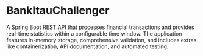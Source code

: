 # BankItauChallenger
A Spring Boot REST API that processes financial transactions and provides real-time statistics within a configurable time window. The application features in-memory storage, comprehensive validation, and includes extras like containerization, API documentation, and automated testing.

